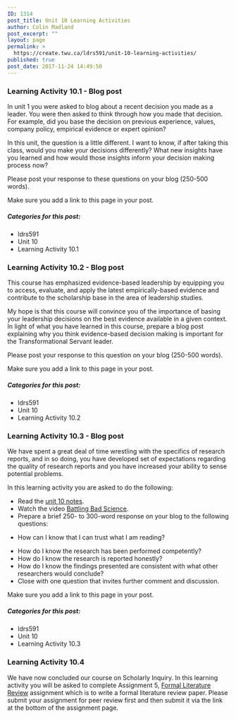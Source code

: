 ```yaml
---
ID: 1314
post_title: Unit 10 Learning Activities
author: Colin Madland
post_excerpt: ""
layout: page
permalink: >
  https://create.twu.ca/ldrs591/unit-10-learning-activities/
published: true
post_date: 2017-11-24 14:49:50
---
```

<h3>Learning Activity 10.1 - Blog post</h3>

In unit 1 you were asked to blog about a recent decision you made as a leader. You were then asked to think through how you made that decision. For example, did you base the decision on previous experience, values, company policy, empirical evidence or expert opinion?

In this unit, the question is a little different. I want to know, if after taking this class, would you make your decisions differently? What new insights have you learned and how would those insights inform your decision making process now?

Please post your response to these questions on your blog (250-500 words).

Make sure you add a link to this page in your post.

<h5>Categories for this post:</h5>

<ul>
<li>ldrs591</li>
<li>Unit 10</li>
<li>Learning Activity 10.1</li>
</ul>

<h3>Learning Activity 10.2 - Blog post</h3>

This course has emphasized evidence-based leadership by equipping you to access, evaluate, and apply the latest empirically-based evidence and contribute to the scholarship base in the area of leadership studies.

My hope is that this course will convince you of the importance of basing your leadership decisions on the best evidence available in a given context. In light of what you have learned in this course, prepare a blog post explaining why you think evidence-based decision making is important for the Transformational Servant leader.

Please post your response to this question on your blog (250-500 words).

Make sure you add a link to this page in your post.

<h5>Categories for this post:</h5>

<ul>
<li>ldrs591</li>
<li>Unit 10</li>
<li>Learning Activity 10.2</li>
</ul>

<h3>Learning Activity 10.3 - Blog post</h3>

We have spent a great deal of time wrestling with the specifics of research reports, and in so doing, you have developed set of expectations regarding the quality of research reports and you have increased your ability to sense potential problems.

In this learning activity you are asked to do the following:

<ul>
<li>Read the <a href="https://create.twu.ca/ldrs591/unit-10-notes/">unit 10 notes</a>.</li>
<li>Watch the video <a href="https://www.ted.com/talks/ben_goldacre_battling_bad_science">Battling Bad Science</a>.</li>
<li>Prepare a brief 250- to 300-word response on your blog to the following questions:</p></li>
<li><p>How can I know that I can trust what I am reading?</p></li>
<li>How do I know the research has been performed competently?</li>
<li>How do I know the research is reported honestly?</li>
<li>How do I know the findings presented are consistent with what other researchers would conclude?</li>
<li>Close with one question that invites further comment and discussion.</li>
</ul>

<p>Make sure you add a link to this page in your post.

<h5>Categories for this post:</h5>

<ul>
<li>ldrs591</li>
<li>Unit 10</li>
<li>Learning Activity 10.3</li>
</ul>

<h3>Learning Activity 10.4</h3>

We have now concluded our course on Scholarly Inquiry. In this learning activity you will be asked to complete Assignment 5, <a href="https://create.twu.ca/ldrs591/formal-literature-review/">Formal Literature Review</a> assignment which is to write a formal literature review paper. Please submit your assignment for peer review first and then submit it via the link at the bottom of the assignment page.
